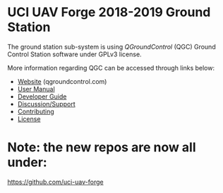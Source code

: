 # UCI UAV Forge 2018-2019 Ground Station

The ground station sub-system is using *QGroundControl* (QGC) Ground Control Station software under GPLv3 license.

More information regarding QGC can be accessed through links below:

 
* [Website](http://qgroundcontrol.com) (qgroundcontrol.com)
* [User Manual](https://docs.qgroundcontrol.com/en/)
* [Developer Guide](https://dev.qgroundcontrol.com/en/)
* [Discussion/Support](https://docs.qgroundcontrol.com/en/Support/Support.html)
* [Contributing](https://dev.qgroundcontrol.com/en/contribute/)
* [License](https://github.com/mavlink/qgroundcontrol/blob/master/COPYING.md)


# Note: the new repos are now all under:
https://github.com/uci-uav-forge
